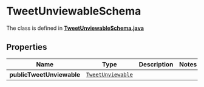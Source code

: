 

# TweetUnviewableSchema

The class is defined in **[TweetUnviewableSchema.java](../../src/main/java/example/micronaut/model/TweetUnviewableSchema.java)**

## Properties

Name | Type | Description | Notes
------------ | ------------- | ------------- | -------------
**publicTweetUnviewable** | [`TweetUnviewable`](TweetUnviewable.md) |  | 




